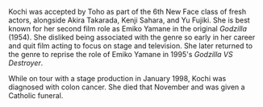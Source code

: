 <!-- Momoko Kochi -->

Kochi was accepted by Toho as part of the 6th New Face class of fresh actors, alongside Akira Takarada, Kenji Sahara, and Yu Fujiki. She is best known for her second film role as Emiko Yamane in the original _Godzilla_ (1954). She disliked being associated with the genre so early in her career and quit film acting to focus on stage and television. She later returned to the genre to reprise the role of Emiko Yamane in 1995's _Godzilla VS Destroyer_.

While on tour with a stage production in January 1998, Kochi was diagnosed with colon cancer. She died that November and was given a Catholic funeral.